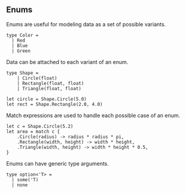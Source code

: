 ## Enums

Enums are useful for modeling data as a set of possible variants.

```
type Color =
  | Red
  | Blue
  | Green
```

Data can be attached to each variant of an enum.

```
type Shape =
    | Circle(float)
    | Rectangle(float, float)
    | Triangle(float, float)
    
let circle = Shape.Circle(5.0)
let rect = Shape.Rectangle(2.0, 4.0)
```

Match expressions are used to handle each possible case of an enum.

```
let c = Shape.Circle(5.2)
let area = match c {
    .Circle(radius) -> radius * radius * pi,
    .Rectangle(width, height) -> width * height,
    .Triangle(width, height) -> width * height * 0.5,
}
```

Enums can have generic type arguments.

```
type option<'T> =
  | some('T)
  | none
```